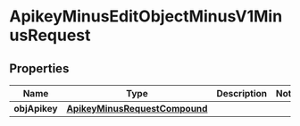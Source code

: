 
# ApikeyMinusEditObjectMinusV1MinusRequest

## Properties
Name | Type | Description | Notes
------------ | ------------- | ------------- | -------------
**objApikey** | [**ApikeyMinusRequestCompound**](ApikeyMinusRequestCompound.md) |  | 



